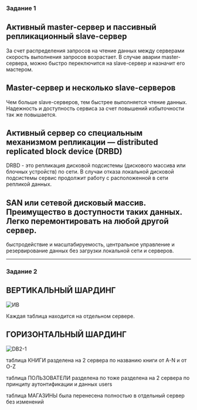 ### Задание 1

Активный master-сервер и пассивный репликационный slave-сервер
---

За счет распределения запросов на чтение данных между серверами скорость выполнения запросов возрастает.
В случае аварии master-сервера, можно быстро переключится на slave-сервер и назначит его мастером.

Master-сервер и несколько slave-серверов
---

Чем больше slave-серверов, тем быстрее выполняется чтение данных.
Надежность и доступность сервиса за счет повышений избыточности так же повышается.

Активный сервер со специальным механизмом репликации — distributed replicated block device (DRBD)
---

DRBD - это репликация дисковой подсистемы (дискового массива или блочных устройств) по сети. В случаи отказа локальной дисковой подсистемы сервис продолжит работу с расположенной в сети репликой данных.

SAN или сетевой дисковый массив. Преимущество в доступности таких данных. Легко перемонтировать на любой другой сервер.
---

быстродействие и масштабируемость, центральное управление и резервирование данных без загрузки локальной сети и серверов.

---

### Задание 2

ВЕРТИКАЛЬНЫЙ ШАРДИНГ
---


![ИВ](https://github.com/Oigen181/Replication2-Andreev-Evgeny/assets/126493876/f58fc3a3-1b0b-4f8a-bdc6-14692dbae24f)

Каждая таблица находится на отдельном сервере.


ГОРИЗОНТАЛЬНЫЙ ШАРДИНГ
---


![DB2-1](https://github.com/Oigen181/Replication2-Andreev-Evgeny/assets/126493876/efa998a3-17c6-4e9e-9511-8c20f6ca1be6)

таблица КНИГИ разделена на 2 сервера по названию книги от A-N и от O-Z

таблица ПОЛЬЗОВАТЕЛИ разделена по тоже разделена на 2 сервера по принципу аутонтификации и данных users

таблица МАГАЗИНЫ была перенесена полностью в отдельный сервер без изменений 
